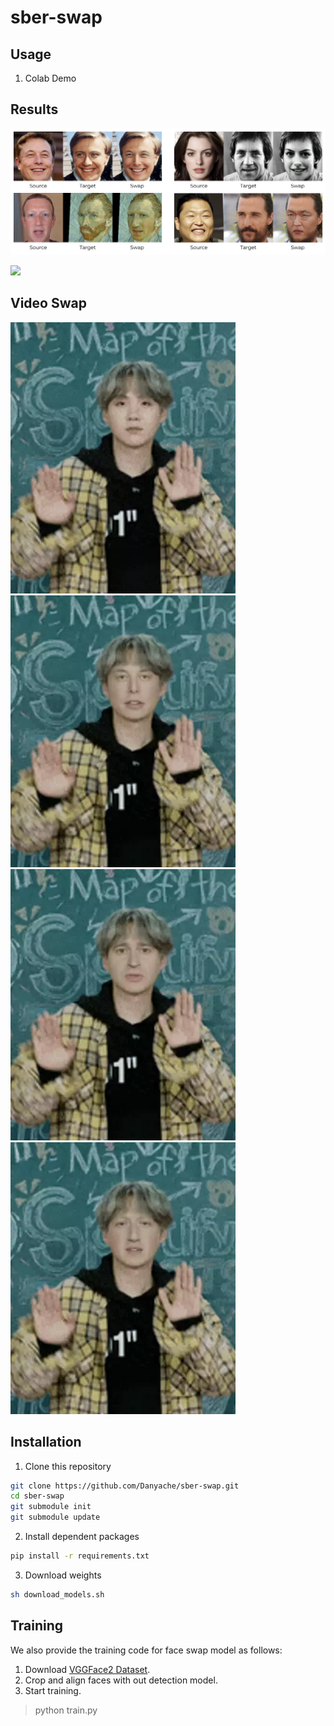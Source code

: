 # sber-swap

## Usage
1. Colab Demo

## Results 
![](/examples/images/example1.png)

![](/examples/images/example2.png)

## Video Swap
<div>
<img src="/examples/videos/orig.webp" width="360"/>
<img src="/examples/videos/elon.webp" width="360"/>
<img src="/examples/videos/khabenskii.webp" width="360"/>
<img src="/examples/videos/mark.webp" width="360"/>
<div/>

## Installation
  
1. Clone this repository
  ```bash
  git clone https://github.com/Danyache/sber-swap.git
  cd sber-swap
  git submodule init
  git submodule update
  ```
2. Install dependent packages
  ```bash
  pip install -r requirements.txt
  ```
3. Download weights
  ```bash
  sh download_models.sh
  ```
## Training
  
We also provide the training code for face swap model as follows:
  1. Download [VGGFace2 Dataset](https://www.robots.ox.ac.uk/~vgg/data/vgg_face/).
  2. Crop and align faces with out detection model.
  3. Start training. 
  > python train.py

